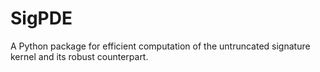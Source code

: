 # SigPDE
A Python package for efficient computation of the untruncated signature kernel and its robust counterpart.

